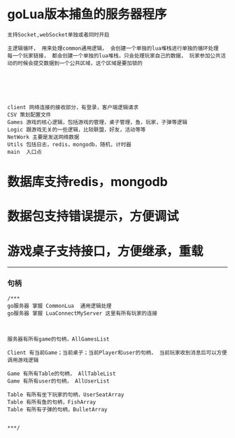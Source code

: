 # goLua版本捕鱼的服务器程序

    支持Socket,webSocket单独或者同时开启

    主逻辑循环， 用来处理common通用逻辑， 会创建一个单独的lua堆栈进行单独的循环处理
    每一个玩家链接， 都会创建一个单独的lua堆栈，只会处理玩家自己的数据， 玩家参加公共活动的时候会提交数据到一个公共区域，这个区域是要加锁的






	client 网络连接的接收部分，有登录，客户端逻辑请求
	CSV 策划配置文件
	Games 游戏的核心逻辑，包括游戏的管理，桌子管理，鱼，玩家，子弹等逻辑
	Logic 跟游戏无关的一些逻辑，比较联盟，好友，活动等等
	NetWork 主要是发送网络数据
	Utils 包括日志，redis，mongodb，随机，计时器
	main  入口点


# 数据库支持redis，mongodb

# 数据包支持错误提示，方便调试

# 游戏桌子支持接口，方便继承，重载

---


### 句柄

	/***
	go服务器 掌握 CommonLua  通用逻辑处理
	go服务器 掌握 LuaConnectMyServer 这里有所有玩家的连接



	服务器有所有game的句柄，AllGamesList
	
	Client 有当前Game；当前桌子；当前Player和user的句柄， 当前玩家收到消息后可以方便调用游戏逻辑
	
	Game 有所有Table的句柄， AllTableList
	Game 有所有user的句柄， AllUserList
	
	Table 有所有坐下玩家的句柄，UserSeatArray
	Table 有所有鱼的句柄，FishArray
	Table 有所有子弹的句柄，BulletArray
	
	
	***/
